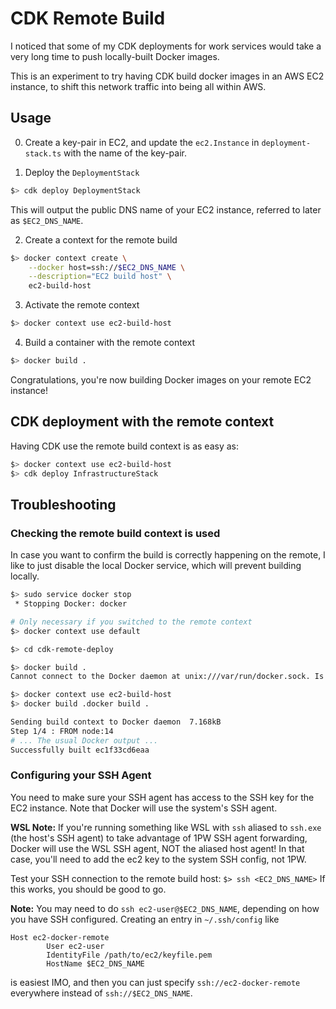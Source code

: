# CDK Remote Build

I noticed that some of my CDK deployments for work services would take a very long time to push locally-built Docker images.

This is an experiment to try having CDK build docker images in an AWS EC2 instance, to shift this network traffic into being all within AWS.

## Usage

0. Create a key-pair in EC2, and update the `ec2.Instance` in `deployment-stack.ts` with the name of the key-pair.

1. Deploy the `DeploymentStack`
```bash
$> cdk deploy DeploymentStack
```
This will output the public DNS name of your EC2 instance, referred to later as `$EC2_DNS_NAME`.

2. Create a context for the remote build
```bash
$> docker context create \
    --docker host=ssh://$EC2_DNS_NAME \
    --description="EC2 build host" \
    ec2-build-host
```

3. Activate the remote context

```bash
$> docker context use ec2-build-host
```

4. Build a container with the remote context

```bash
$> docker build .
```

Congratulations, you're now building Docker images on your remote EC2 instance!

## CDK deployment with the remote context

Having CDK use the remote build context is as easy as:
```bash
$> docker context use ec2-build-host
$> cdk deploy InfrastructureStack
```


## Troubleshooting

### Checking the remote build context is used

In case you want to confirm the build is correctly happening on the remote, I like to just disable the local Docker service, which will prevent building locally.

```bash
$> sudo service docker stop 
 * Stopping Docker: docker

# Only necessary if you switched to the remote context
$> docker context use default

$> cd cdk-remote-deploy

$> docker build .
Cannot connect to the Docker daemon at unix:///var/run/docker.sock. Is the docker daemon running?

$> docker context use ec2-build-host
$> docker build .docker build .

Sending build context to Docker daemon  7.168kB
Step 1/4 : FROM node:14
# ... The usual Docker output ...
Successfully built ec1f33cd6eaa
```

### Configuring your SSH Agent

You need to make sure your SSH agent has access to the SSH key for the EC2 instance. Note that Docker will use the system's SSH agent.

**WSL Note:** If you're running something like WSL with `ssh` aliased to `ssh.exe` (the host's SSH agent) to take advantage of 1PW SSH agent forwarding, Docker will use the WSL SSH agent, NOT the aliased host agent! In that case, you'll need to add the ec2 key to the system SSH config, not 1PW.

Test your SSH connection to the remote build host:
    `$> ssh <EC2_DNS_NAME>`
If this works, you should be good to go.

**Note:** You may need to do `ssh ec2-user@$EC2_DNS_NAME`, depending on how you have SSH configured. Creating an entry in `~/.ssh/config` like
```ssh-config
Host ec2-docker-remote
        User ec2-user
        IdentityFile /path/to/ec2/keyfile.pem
        HostName $EC2_DNS_NAME
```
is easiest IMO, and then you can just specify `ssh://ec2-docker-remote` everywhere instead of `ssh://$EC2_DNS_NAME`.